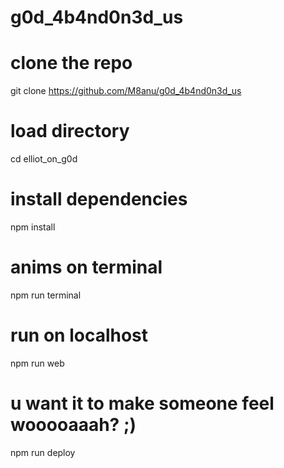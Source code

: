 # g0d_4b4nd0n3d_us

# clone the repo
git clone https://github.com/M8anu/g0d_4b4nd0n3d_us
# load directory
cd elliot_on_g0d

# install dependencies
npm install

# anims on terminal
npm run terminal

# run on localhost
npm run web

# u want it to make someone feel wooooaaah? ;)
npm run deploy
